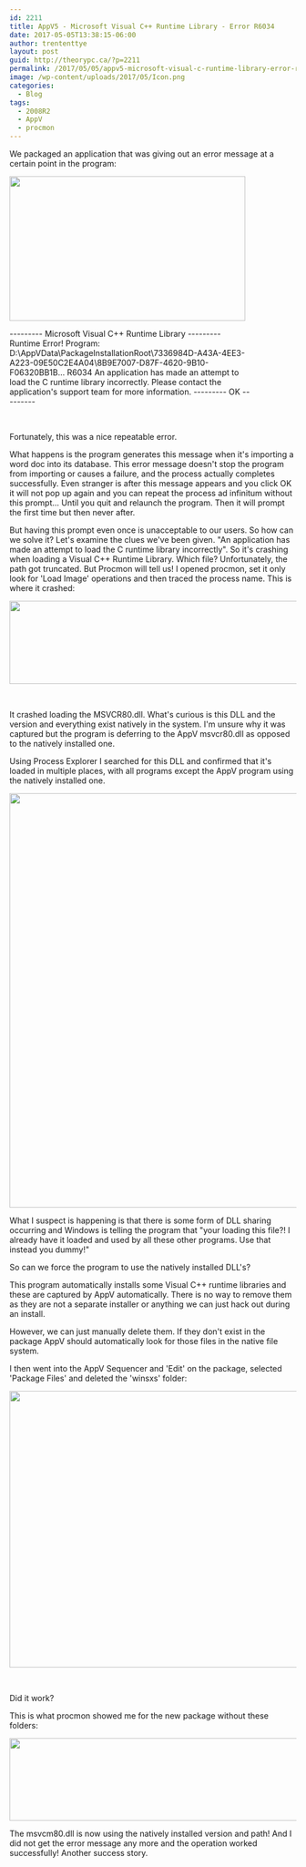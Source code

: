 ```yaml
---
id: 2211
title: AppV5 - Microsoft Visual C++ Runtime Library - Error R6034
date: 2017-05-05T13:38:15-06:00
author: trententtye
layout: post
guid: http://theorypc.ca/?p=2211
permalink: /2017/05/05/appv5-microsoft-visual-c-runtime-library-error-r6034/
image: /wp-content/uploads/2017/05/Icon.png
categories:
  - Blog
tags:
  - 2008R2
  - AppV
  - procmon
---
```

We packaged an application that was giving out an error message at a certain point in the program:

<div id="attachment_2212" style="width: 424px" class="wp-caption aligncenter">
  <img aria-describedby="caption-attachment-2212" class="wp-image-2212 size-full" src="http://theorypc.ca/wp-content/uploads/2017/05/RuntimeError.png" alt="" width="414" height="254" srcset="http://theorypc.ca/wp-content/uploads/2017/05/RuntimeError.png 414w, http://theorypc.ca/wp-content/uploads/2017/05/RuntimeError-300x184.png 300w" sizes="(max-width: 414px) 100vw, 414px" /></p> 
  
  <p id="caption-attachment-2212" class="wp-caption-text">
    --------- Microsoft Visual C++ Runtime Library --------- Runtime Error! Program: D:\AppVData\PackageInstallationRoot\7336984D-A43A-4EE3-A223-09E50C2E4A04\8B9E7007-D87F-4620-9B10-F06320BB1B... R6034 An application has made an attempt to load the C runtime library incorrectly. Please contact the application's support team for more information. --------- OK ---------
  </p>
</div>

&nbsp;

Fortunately, this was a nice repeatable error.

What happens is the program generates this message when it's importing a word doc into its database.  This error message doesn't stop the program from importing or causes a failure, and the process actually completes successfully.  Even stranger is after this message appears and you click OK it will not pop up again and you can repeat the process ad infinitum without this prompt...  Until you quit and relaunch the program.  Then it will prompt the first time but then never after.

But having this prompt even once is unacceptable to our users.  So how can we solve it?  Let's examine the clues we've been given.  "An application has made an attempt to load the C runtime library incorrectly".  So it's crashing when loading a Visual C++ Runtime Library.  Which file?  Unfortunately, the path got truncated.  But Procmon will tell us!  I opened procmon, set it only look for 'Load Image' operations and then traced the process name.  This is where it crashed:

<img class="aligncenter size-full wp-image-2213" src="http://theorypc.ca/wp-content/uploads/2017/05/Last_Operation.png" alt="" width="1288" height="146" srcset="http://theorypc.ca/wp-content/uploads/2017/05/Last_Operation.png 1288w, http://theorypc.ca/wp-content/uploads/2017/05/Last_Operation-300x34.png 300w, http://theorypc.ca/wp-content/uploads/2017/05/Last_Operation-768x87.png 768w" sizes="(max-width: 1288px) 100vw, 1288px" /> 

&nbsp;

It crashed loading the MSVCR80.dll.  What's curious is this DLL and the version and everything exist natively in the system.  I'm unsure why it was captured but the program is deferring to the AppV msvcr80.dll as opposed to the natively installed one.

Using Process Explorer I searched for this DLL and confirmed that it's loaded in multiple places, with all programs except the AppV program using the natively installed one.

<img class="aligncenter size-full wp-image-2214" src="http://theorypc.ca/wp-content/uploads/2017/05/DLLSearch.png" alt="" width="1284" height="728" srcset="http://theorypc.ca/wp-content/uploads/2017/05/DLLSearch.png 1284w, http://theorypc.ca/wp-content/uploads/2017/05/DLLSearch-300x170.png 300w, http://theorypc.ca/wp-content/uploads/2017/05/DLLSearch-768x435.png 768w" sizes="(max-width: 1284px) 100vw, 1284px" /> 

What I suspect is happening is that there is some form of DLL sharing occurring and Windows is telling the program that "your loading this file?!  I already have it loaded and used by all these other programs.  Use that instead you dummy!"

So can we force the program to use the natively installed DLL's?

This program automatically installs some Visual C++ runtime libraries and these are captured by AppV automatically.  There is no way to remove them as they are not a separate installer or anything we can just hack out during an install.

However, we can just manually delete them.  If they don't exist in the package AppV should automatically look for those files in the native file system.

I then went into the AppV Sequencer and 'Edit' on the package, selected 'Package Files' and deleted the 'winsxs' folder:

<img class="aligncenter size-full wp-image-2215" src="http://theorypc.ca/wp-content/uploads/2017/05/Delete_folder.png" alt="" width="1304" height="486" srcset="http://theorypc.ca/wp-content/uploads/2017/05/Delete_folder.png 1304w, http://theorypc.ca/wp-content/uploads/2017/05/Delete_folder-300x112.png 300w, http://theorypc.ca/wp-content/uploads/2017/05/Delete_folder-768x286.png 768w" sizes="(max-width: 1304px) 100vw, 1304px" /> 

&nbsp;

Did it work?

This is what procmon showed me for the new package without these folders:

<img class="aligncenter size-full wp-image-2216" src="http://theorypc.ca/wp-content/uploads/2017/05/success.png" alt="" width="1261" height="145" srcset="http://theorypc.ca/wp-content/uploads/2017/05/success.png 1261w, http://theorypc.ca/wp-content/uploads/2017/05/success-300x34.png 300w, http://theorypc.ca/wp-content/uploads/2017/05/success-768x88.png 768w" sizes="(max-width: 1261px) 100vw, 1261px" /> 

The msvcm80.dll is now using the natively installed version and path!  And I did not get the error message any more and the operation worked successfully!  Another success story.

<!-- AddThis Advanced Settings generic via filter on the_content -->

<!-- AddThis Share Buttons generic via filter on the_content -->